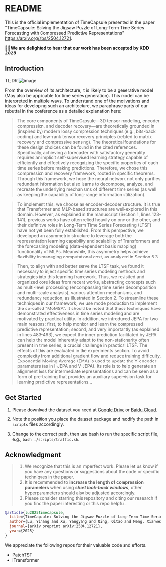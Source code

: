 # README
This is the official implementation of TimeCapsule presented in the paper "TimeCapsule: Solving the Jigsaw Puzzle of Long-Term Time Series
Forecasting with Compressed Predictive Representations" <https://arxiv.org/abs/2504.12721>.

🎉🎉**We are delighted to hear that our work has been accepted by KDD 2025**
## Introduction
TL;DR
![image](https://github.com/user-attachments/assets/1d45428d-f14d-4674-8883-4a3c15f06756)

From the overview of its architecture, it is likely to be a generative model (May also be applicable for time series generation). This model can be interpreted in multiple ways. To understand one of the motivations and ideas for developing such an architecture, we paraphrase parts of our rebuttal in the conference as a detailed explanation here:

>The core components of TimeCapsule—3D tensor modeling, encoder compression, and decoder recovery—are theoretically grounded in (inspired by) modern lossy compression techniques (e.g., bits-back coding) and low-rank tensor recovery principles (related to matrix recovery and compressive sensing). The theoretical foundations for these design choices can be found in the cited references. Specifically, achieving a forecaster with satisfactory generality requires an implicit self-supervised learning strategy capable of efficiently and effectively recognizing the specific properties of each time series before making predictions. Therefore, we chose this compression and recovery framework, rooted in specific theorems. Through this framework, we hope the neural network not only purifies redundant information but also learns to decompose, analyze, and recreate the underlying mechanisms of different time series (as well as keeping the capability of long-range information utilization).

>To implement this, we choose an encoder-decoder structure. It is true that Transformer and MLP-based structures are well-explored in this domain. However, as explained in the manuscript (Section 1, lines 123-141), previous works have often relied heavily on one or the other, and their definitive roles in Long-Term Time Series Forecasting (LTSF) have not yet been fully established. From this perspective, we developed an asymmetric structure to leverage both the representation learning capability and scalability of Transformers and the forecasting modeling (data-dependent basis mapping) functionality of MLPs. Meanwhile, this asymmetry helps achieve flexibility in managing computational cost, as analyzed in Section 5.3.

>Then, to align with and better serve the LTSF task, we found it necessary to inject specific time series modeling methods and strategies into this learning framework. Thus, we revisited and organized core ideas from recent works, abstracting concepts such as multi-level processing (encompassing time series decomposition and multi-scale analysis), various attention mechanisms, and redundancy reduction, as illustrated in Section 2. To streamline these techniques in our framework, we use mode production to implement the so-called "MoMSA". It should be noted that these techniques have demonstrated effectiveness in time series modeling and are motivated by practical utility. In addition, we introduced JEPA for two main reasons: first, to help monitor and learn the compressed predictive representation; second, and very importantly (as explained in lines 483-493), we expect the inner prediction facilitated by JEPA can help the model inherently adapt to the non-stationarity often present in time series, a crucial challenge in practical LTSF. The effects of this are evaluated in the experiments section. To avoid complexity from additional gradient flow and reduce training difficulty, Exponential Moving Average (EMA) is used to update the Y-encoder parameters (as in I-JEPA and V-JEPA). Its role is to help generate an alignment loss for intermediate representations and can be seen as a form of pre-training that provides an auxiliary supervision task for learning predictive representations...

## Get Started
1. Please download the dataset you need at [Google Drive](https://drive.google.com/file/d/1l51QsKvQPcqILT3DwfjCgx8Dsg2rpjot/view?usp=drive_link) or [Baidu Cloud](https://pan.baidu.com/s/11AWXg1Z6UwjHzmto4hesAA?pwd=9qjr).

2. Note the position you place the dataset package and modify the path in `scripts` files accordingly.

3. Change to the correct path, then use bash to run the specific script file, e.g., `bash ./scripts/traffic.sh`.

## Acknowledgment
> 1. We recognize that this is an imperfect work. Please let us know if you have any questions or suggestions about the code or specific techniques in the paper.
> 2. It is recommended to **increase the length of compression parameters** when using ***short look-back windows***, other hyperparameters should also be adjusted accordingly.  
> 3. Please consider starring this repository and citing our research if you find the paper interesting or this repo helpful.

```bibtex
@article{lu2025timecapsule,
  title={TimeCapsule: Solving the Jigsaw Puzzle of Long-Term Time Series Forecasting with Compressed Predictive Representations},
  author={Lu, Yihang and Xu, Yangyang and Qing, Qitao and Meng, Xianwei},
  journal={arXiv preprint arXiv:2504.12721},
  year={2025}
}
```
We appreciate the following repos for their valuable code and efforts.
- PatchTST
- iTransformer
